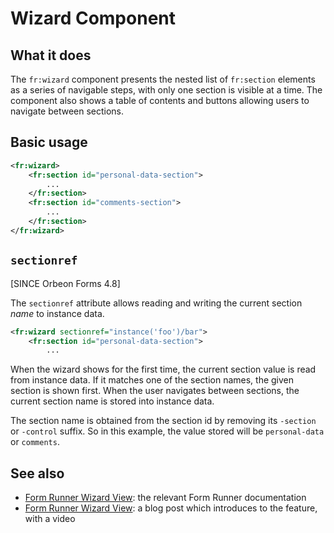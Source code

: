 # Wizard Component

<!-- toc -->

## What it does

The `fr:wizard` component presents the nested list of `fr:section` elements as a series of navigable steps, with only one section is visible at a time. The component also shows a table of contents and buttons allowing users to navigate between sections.

## Basic usage

```xml
<fr:wizard>
    <fr:section id="personal-data-section">
        ...
    </fr:section>
    <fr:section id="comments-section">
        ...
    </fr:section>
</fr:wizard>
```

## `sectionref`

[SINCE Orbeon Forms 4.8]

The `sectionref` attribute allows reading and writing the current section *name* to instance data.

```xml
<fr:wizard sectionref="instance('foo')/bar">
    <fr:section id="personal-data-section">
        ...
```

When the wizard shows for the first time, the current section value is read from instance data. If it matches one of the section names, the given section is shown first. When the user navigates between sections, the current section name is stored into instance data.

The section name is obtained from the section id by removing its `-section` or `-control` suffix. So in this example, the value stored will be `personal-data` or `comments`.

## See also

- [Form Runner Wizard View](../feature/wizard-view.md): the relevant Form Runner documentation
- [Form Runner Wizard View](http://blog.orbeon.com/2012/12/form-runner-wizard-view.html): a blog post which introduces to the feature, with a video
